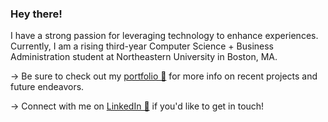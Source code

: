 ### Hey there!

I have a strong passion for leveraging technology to enhance experiences. Currently, I am a rising third-year Computer Science + Business Administration student at Northeastern University in Boston, MA.

  → Be sure to check out my [portfolio 💼](https://www.jaysella.com/) for more info on recent projects and future endeavors.

  → Connect with me on [LinkedIn 💬](https://linkedin.com/in/jay-sella) if you'd like to get in touch!

<!--
- 🔭 I’m currently working on ...
- 🌱 I’m currently learning ...
- 👯 I’m looking to collaborate on ...
- 🤔 I’m looking for help with ...
- 💬 Ask me about ...
- 📫 How to reach me: ...
- 😄 Pronouns: ...
- ⚡ Fun fact: ...
-->
